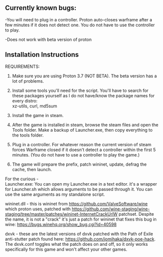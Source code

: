 ## Currently known bugs:
-You will need to plug in a controller. Proton auto-closes warframe after a few minutes if it does not detect one. You do not have to use the controller to play.  

-Does not work with beta version of proton  

## Installation Instructions  

REQUIREMENTS:  

1. Make sure you are using Proton 3.7 (NOT BETA). The beta version has a lot of problems.

2. Install some tools you'll need for the script. You'll have to search for these packages yourself as I do not have/know the package names for every distro:  
xz-utils, curl, md5sum  

3. Install the game in steam.  

4. After the game is installed in steam, browse the steam files and open the Tools folder. Make a backup of Launcher.exe, then copy everything to the tools folder.  

5. Plug in a controller. For whatever reason the current version of steam forces Warframe closed if it doesn't detect a controller within the first 5 minutes. (You do not have to use a controller to play the game.)

6. The game will prepare the prefix, patch wininet, update, defrag the cache, then launch.


For the curious -  
Launcher.exe: You can open my Launcher.exe in a text editor. it's a wrapper for Launcher.sh which allows arguments to be passed through it. You can use the same arguments as my standalone script.  

wininet.dll - this is wininet from https://github.com/ValveSoftware/wine which proton uses, patched with https://github.com/wine-staging/wine-staging/tree/master/patches/wininet-InternetCrackUrlW patchset. Despite the name, it is not a "crack" it's just a patch for wininet that fixes this bug in wine:
https://bugs.winehq.org/show_bug.cgi?id=40598   

dxvk - these are the latest versions of dxvk patched with the Path of Exile anti-stutter patch found here:
https://github.com/jomihaka/dxvk-poe-hack. The dxvk.conf toggles what the patch does on and off, so it only works specifically for this game and won't affect your other games.
